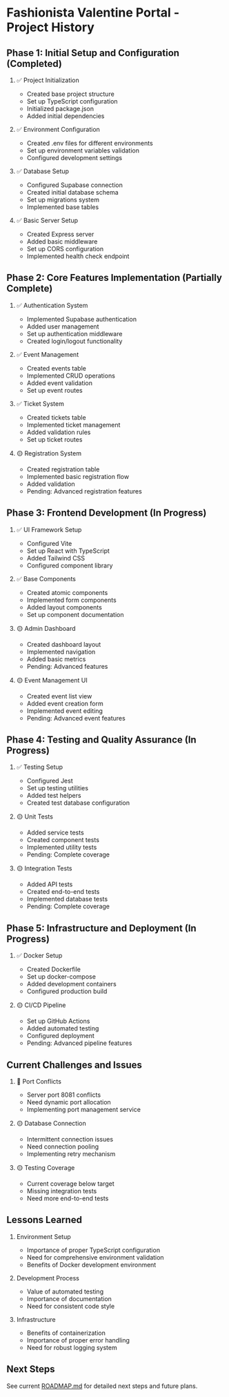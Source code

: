 # Fashionista Valentine Portal - Project History

## Phase 1: Initial Setup and Configuration (Completed)
1. ✅ Project Initialization
   - Created base project structure
   - Set up TypeScript configuration
   - Initialized package.json
   - Added initial dependencies

2. ✅ Environment Configuration
   - Created .env files for different environments
   - Set up environment variables validation
   - Configured development settings

3. ✅ Database Setup
   - Configured Supabase connection
   - Created initial database schema
   - Set up migrations system
   - Implemented base tables

4. ✅ Basic Server Setup
   - Created Express server
   - Added basic middleware
   - Set up CORS configuration
   - Implemented health check endpoint

## Phase 2: Core Features Implementation (Partially Complete)
1. ✅ Authentication System
   - Implemented Supabase authentication
   - Added user management
   - Set up authentication middleware
   - Created login/logout functionality

2. ✅ Event Management
   - Created events table
   - Implemented CRUD operations
   - Added event validation
   - Set up event routes

3. ✅ Ticket System
   - Created tickets table
   - Implemented ticket management
   - Added validation rules
   - Set up ticket routes

4. 🟡 Registration System
   - Created registration table
   - Implemented basic registration flow
   - Added validation
   - Pending: Advanced registration features

## Phase 3: Frontend Development (In Progress)
1. ✅ UI Framework Setup
   - Configured Vite
   - Set up React with TypeScript
   - Added Tailwind CSS
   - Configured component library

2. ✅ Base Components
   - Created atomic components
   - Implemented form components
   - Added layout components
   - Set up component documentation

3. 🟡 Admin Dashboard
   - Created dashboard layout
   - Implemented navigation
   - Added basic metrics
   - Pending: Advanced features

4. 🟡 Event Management UI
   - Created event list view
   - Added event creation form
   - Implemented event editing
   - Pending: Advanced event features

## Phase 4: Testing and Quality Assurance (In Progress)
1. ✅ Testing Setup
   - Configured Jest
   - Set up testing utilities
   - Added test helpers
   - Created test database configuration

2. 🟡 Unit Tests
   - Added service tests
   - Created component tests
   - Implemented utility tests
   - Pending: Complete coverage

3. 🟡 Integration Tests
   - Added API tests
   - Created end-to-end tests
   - Implemented database tests
   - Pending: Complete coverage

## Phase 5: Infrastructure and Deployment (In Progress)
1. ✅ Docker Setup
   - Created Dockerfile
   - Set up docker-compose
   - Added development containers
   - Configured production build

2. 🟡 CI/CD Pipeline
   - Set up GitHub Actions
   - Added automated testing
   - Configured deployment
   - Pending: Advanced pipeline features

## Current Challenges and Issues
1. 🔴 Port Conflicts
   - Server port 8081 conflicts
   - Need dynamic port allocation
   - Implementing port management service

2. 🟡 Database Connection
   - Intermittent connection issues
   - Need connection pooling
   - Implementing retry mechanism

3. 🟡 Testing Coverage
   - Current coverage below target
   - Missing integration tests
   - Need more end-to-end tests

## Lessons Learned
1. Environment Setup
   - Importance of proper TypeScript configuration
   - Need for comprehensive environment validation
   - Benefits of Docker development environment

2. Development Process
   - Value of automated testing
   - Importance of documentation
   - Need for consistent code style

3. Infrastructure
   - Benefits of containerization
   - Importance of proper error handling
   - Need for robust logging system

## Next Steps
See current [ROADMAP.md](./ROADMAP.md) for detailed next steps and future plans. 